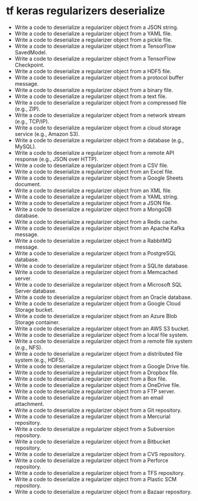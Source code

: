 # tf keras regularizers deserialize

- Write a code to deserialize a regularizer object from a JSON string.
- Write a code to deserialize a regularizer object from a YAML file.
- Write a code to deserialize a regularizer object from a pickle file.
- Write a code to deserialize a regularizer object from a TensorFlow SavedModel.
- Write a code to deserialize a regularizer object from a TensorFlow Checkpoint.
- Write a code to deserialize a regularizer object from a HDF5 file.
- Write a code to deserialize a regularizer object from a protocol buffer message.
- Write a code to deserialize a regularizer object from a binary file.
- Write a code to deserialize a regularizer object from a text file.
- Write a code to deserialize a regularizer object from a compressed file (e.g., ZIP).
- Write a code to deserialize a regularizer object from a network stream (e.g., TCP/IP).
- Write a code to deserialize a regularizer object from a cloud storage service (e.g., Amazon S3).
- Write a code to deserialize a regularizer object from a database (e.g., MySQL).
- Write a code to deserialize a regularizer object from a remote API response (e.g., JSON over HTTP).
- Write a code to deserialize a regularizer object from a CSV file.
- Write a code to deserialize a regularizer object from an Excel file.
- Write a code to deserialize a regularizer object from a Google Sheets document.
- Write a code to deserialize a regularizer object from an XML file.
- Write a code to deserialize a regularizer object from a YAML string.
- Write a code to deserialize a regularizer object from a JSON file.
- Write a code to deserialize a regularizer object from a MongoDB database.
- Write a code to deserialize a regularizer object from a Redis cache.
- Write a code to deserialize a regularizer object from an Apache Kafka message.
- Write a code to deserialize a regularizer object from a RabbitMQ message.
- Write a code to deserialize a regularizer object from a PostgreSQL database.
- Write a code to deserialize a regularizer object from a SQLite database.
- Write a code to deserialize a regularizer object from a Memcached server.
- Write a code to deserialize a regularizer object from a Microsoft SQL Server database.
- Write a code to deserialize a regularizer object from an Oracle database.
- Write a code to deserialize a regularizer object from a Google Cloud Storage bucket.
- Write a code to deserialize a regularizer object from an Azure Blob Storage container.
- Write a code to deserialize a regularizer object from an AWS S3 bucket.
- Write a code to deserialize a regularizer object from a local file system.
- Write a code to deserialize a regularizer object from a remote file system (e.g., NFS).
- Write a code to deserialize a regularizer object from a distributed file system (e.g., HDFS).
- Write a code to deserialize a regularizer object from a Google Drive file.
- Write a code to deserialize a regularizer object from a Dropbox file.
- Write a code to deserialize a regularizer object from a Box file.
- Write a code to deserialize a regularizer object from a OneDrive file.
- Write a code to deserialize a regularizer object from a FTP server.
- Write a code to deserialize a regularizer object from an email attachment.
- Write a code to deserialize a regularizer object from a Git repository.
- Write a code to deserialize a regularizer object from a Mercurial repository.
- Write a code to deserialize a regularizer object from a Subversion repository.
- Write a code to deserialize a regularizer object from a Bitbucket repository.
- Write a code to deserialize a regularizer object from a CVS repository.
- Write a code to deserialize a regularizer object from a Perforce repository.
- Write a code to deserialize a regularizer object from a TFS repository.
- Write a code to deserialize a regularizer object from a Plastic SCM repository.
- Write a code to deserialize a regularizer object from a Bazaar repository.